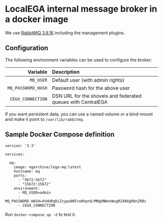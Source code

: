 # LocalEGA internal message broker in a docker image

We use [RabbitMQ 3.8.16](https://hub.docker.com/_/rabbitmq) including the management plugins.

## Configuration

The following environment variables can be used to configure the broker:

| Variable | Description |
|---------:|:------------|
| `MQ_USER` | Default user (with admin rights) |
| `MQ_PASSWORD_HASH` | Password hash for the above user |
| `CEGA_CONNECTION` | DSN URL for the shovels and federated queues with CentralEGA |

If you want persistent data, you can use a named volume or a bind-mount and make it point to `/var/lib/rabbitmq`.

## Sample Docker Compose definition

```
version: '3.3'

services:

  mq:
    image: egarchive/lega-mq:latest
    hostname: mq
    ports:
      - "5672:5672"
      - "15672:15672"
    environment:
      - MQ_USER=admin
      - MQ_PASSWORD_HASH=4tHURqDiZzypw0NTvoHhpn8/MMgONWonWxgRZ4NXgR8nZRBz
      - CEGA_CONNECTION

```

Run `docker-compose up -d` to test it.
